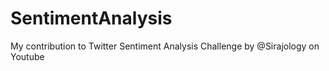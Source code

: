 # SentimentAnalysis
My contribution to Twitter Sentiment Analysis Challenge by @Sirajology on Youtube
